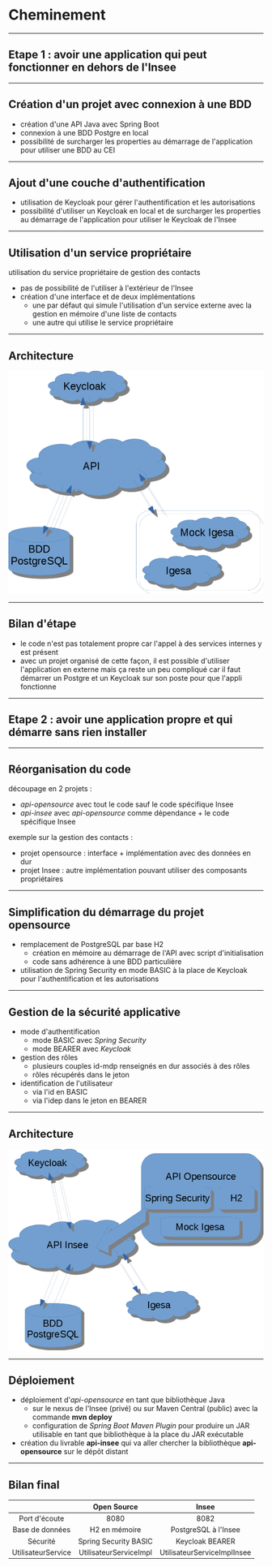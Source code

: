 # Cheminement

----

## Etape 1 : avoir une application qui peut fonctionner en dehors de l'Insee

----

## Création d'un projet avec connexion à une BDD

- création d'une API Java avec Spring Boot
- connexion à une BDD Postgre en local
- possibilité de surcharger les properties au démarrage de l'application pour utiliser une BDD au CEI

----

## Ajout d'une couche d'authentification

- utilisation de Keycloak pour gérer l'authentification et les autorisations
- possibilité d'utiliser un Keycloak en local et de surcharger les properties au démarrage de l'application pour utiliser le Keycloak de l'Insee

----

## Utilisation d'un service propriétaire
   
utilisation du service propriétaire de gestion des contacts
   - pas de possibilité de l'utiliser à l'extérieur de l'Insee
   - création d'une interface et de deux implémentations
       - une par défaut qui simule l'utilisation d'un service externe avec la gestion en mémoire d'une liste de contacts
       - une autre qui utilise le service propriétaire

----

## Architecture

![Schéma de l'architecture](diapos/images/archi1.png "Schéma de l'architecture")

----

## Bilan d'étape

- le code n'est pas totalement propre car l'appel à des services internes y est présent
- avec un projet organisé de cette façon, il est possible d'utiliser l'application en externe mais ça reste un peu compliqué car il faut démarrer un Postgre et un Keycloak sur son poste pour que l'appli fonctionne

----

## Etape 2 : avoir une application propre et qui démarre sans rien installer

----

## Réorganisation du code

découpage en 2 projets :
- *api-opensource* avec tout le code sauf le code spécifique Insee
- *api-insee* avec *api-opensource* comme dépendance + le code spécifique Insee

exemple sur la gestion des contacts :
- projet opensource : interface + implémentation avec des données en dur
- projet Insee : autre implémentation pouvant utiliser des composants propriétaires

----

## Simplification du démarrage du projet opensource

- remplacement de PostgreSQL par base H2
    - création en mémoire au démarrage de l'API avec script d'initialisation
    - code sans adhérence à une BDD particulière
- utilisation de Spring Security en mode BASIC à la place de Keycloak pour l'authentification et les autorisations

----

## Gestion de la sécurité applicative

- mode d'authentification
    - mode BASIC avec *Spring Security*
    - mode BEARER avec *Keycloak*
- gestion des rôles
    - plusieurs couples id-mdp renseignés en dur associés à des rôles
    - rôles récupérés dans le jeton
- identification de l'utilisateur
    - via l'id en BASIC
    - via l'idep dans le jeton en BEARER

----

## Architecture

![Schéma de l'architecture](diapos/images/archi2.png "Schéma de l'architecture")

----

## Déploiement

- déploiement d'*api-opensource* en tant que bibliothèque Java
    - sur le nexus de l'Insee (privé) ou sur Maven Central (public) avec la commande **mvn deploy**
    - configuration de *Spring Boot Maven Plugin* pour produire un JAR utilisable en tant que bibliothèque à la place du JAR exécutable
- création du livrable **api-insee** qui va aller chercher la bibliothèque **api-opensource** sur le dépôt distant

----

## Bilan final

|                     | Open Source            | Insee                       |
| :---:               | :---:                  | :---:                       |
| Port d'écoute       | 8080                   | 8082                        |
| Base de données     | H2 en mémoire          | PostgreSQL à l'Insee        |
| Sécurité            | Spring Security BASIC  | Keycloak BEARER             |
| UtilisateurService  | UtilisateurServiceImpl | UtilisateurServiceImplInsee |
